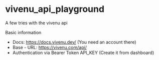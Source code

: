# vivenu_api_playground
A few tries with the vivenu api

Basic information
- Docs: https://docs.vivenu.dev/ (You need an account there)
- Base - URL: https://vivenu.com/api/
- Authentication via Bearer Token API_KEY (Create it from dashboard)

